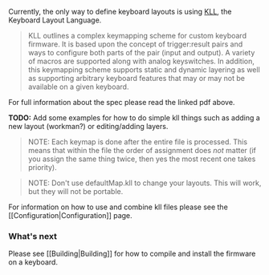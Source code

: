 Currently, the only way to define keyboard layouts is using [KLL](http://input.club/kll), the Keyboard Layout Language.

> KLL outlines a complex keymapping scheme for custom keyboard firmware.
> It is based upon the concept of trigger:result pairs and ways to configure both parts of the pair (input and output).
> A variety of macros are supported along with analog keyswitches.
> In addition, this keymapping scheme supports static and dynamic layering as well as supporting arbitrary keyboard features that may or may not be available on a given keyboard.

For full information about the spec please read the linked pdf above.

**TODO:** Add some examples for how to do simple kll things such as adding a new layout (workman?) or editing/adding layers.

> NOTE: Each keymap is done after the entire file is processed. This means that within the file the order
> of assignment does _not_ matter (if you assign the same thing twice, then yes the most recent one
> takes priority).

> NOTE: Don't use defaultMap.kll to change your layouts. This will work, but they will not be portable.

For information on how to use and combine kll files please see the [[Configuration|Configuration]] page.

### What's next

Please see [[Building|Building]] for how to compile and install the firmware on a keyboard.
